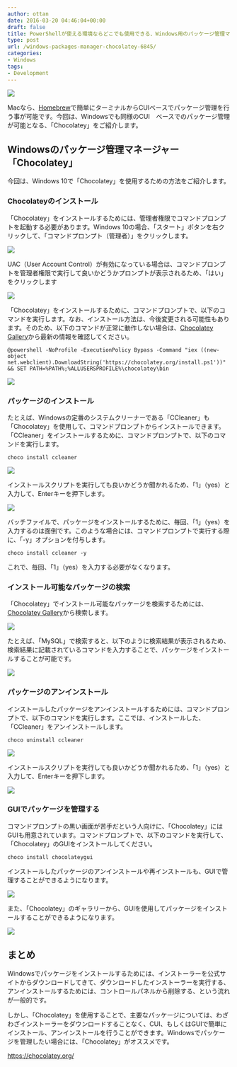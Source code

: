 ```yaml
---
author: ottan
date: 2016-03-20 04:46:04+00:00
draft: false
title: PowerShellが使える環境ならどこでも使用できる、Windows用のパッケージ管理マネージャー「Chocolatey」
type: post
url: /windows-packages-manager-chocolatey-6845/
categories:
- Windows
tags:
- Development
---
```


![](/uploads/2016/03/160320-56ee136311e8e.png)






Macなら、[Homebrew](https://brew.sh/index_ja.html)で簡単にターミナルからCUIベースでパッケージ管理を行う事が可能です。今回は、Windowsでも同様のCUI　ベースでのパッケージ管理が可能となる、「Chocolatey」をご紹介します。





## Windowsのパッケージ管理マネージャー「Chocolatey」





今回は、Windows 10で「Chocolatey」を使用するための方法をご紹介します。





### Chocolateyのインストール





「Chocolatey」をインストールするためには、管理者権限でコマンドプロンプトを起動する必要があります。Windows 10の場合、「スタート」ボタンを右クリックして、「コマンドプロンプト（管理者）」をクリックします。





![](/uploads/2016/03/160320-56ee1364aa033.png)






UAC（User Account Control）が有効になっている場合は、コマンドプロンプトを管理者権限で実行して良いかどうかプロンプトが表示されるため、「はい」をクリックします





![](/uploads/2016/03/160320-56ee1367846ca.png)






「Chocolatey」をインストールするために、コマンドプロンプトで、以下のコマンドを実行します。なお、インストール方法は、今後変更される可能性もあります。そのため、以下のコマンドが正常に動作しない場合は、[Chocolatey Gallery](https://chocolatey.org/)から最新の情報を確認してください。




    
    @powershell -NoProfile -ExecutionPolicy Bypass -Command "iex ((new-object net.webclient).DownloadString('https://chocolatey.org/install.ps1'))" && SET PATH=%PATH%;%ALLUSERSPROFILE%\chocolatey\bin





![](/uploads/2016/03/160320-56ee1368777c9.png)






### パッケージのインストール





たとえば、Windowsの定番のシステムクリーナーである「CCleaner」も「Chocolatey」を使用して、コマンドプロンプトからインストールできます。「CCleaner」をインストールするために、コマンドプロンプトで、以下のコマンドを実行します。




    
    choco install ccleaner





![](/uploads/2016/03/160320-56ee136b60ca8.png)






インストールスクリプトを実行しても良いかどうか聞かれるため、「1」（yes）と入力して、Enterキーを押下します。





![](/uploads/2016/03/160320-56ee136d90296.png)






バッチファイルで、パッケージをインストールするために、毎回、「1」（yes）を入力するのは面倒です。このような場合には、コマンドプロンプトで実行する際に、「-y」オプションを付与します。




    
    choco install ccleaner -y





これで、毎回、「1」（yes）を入力する必要がなくなります。





### インストール可能なパッケージの検索





「Chocolatey」でインストール可能なパッケージを検索するためには、[Chocolatey Gallery](https://chocolatey.org/)から検索します。





![](/uploads/2016/03/160320-56ee1370b9eb2.png)






たとえば、「MySQL」で検索すると、以下のように検索結果が表示されるため、検索結果に記載されているコマンドを入力することで、パッケージをインストールすることが可能です。





![](/uploads/2016/03/160320-56ee13741dae0.png)






### パッケージのアンインストール





インストールしたパッケージをアンインストールするためには、コマンドプロンプトで、以下のコマンドを実行します。ここでは、インストールした、「CCleaner」をアンインストールします。




    
    choco uninstall ccleaner





![](/uploads/2016/03/160320-56ee13784fbde.png)






インストールスクリプトを実行しても良いかどうか聞かれるため、「1」（yes）と入力して、Enterキーを押下します。





![](/uploads/2016/03/160320-56ee137a749d2.png)






### GUIでパッケージを管理する





コマンドプロンプトの黒い画面が苦手だという人向けに、「Chocolatey」にはGUIも用意されています。コマンドプロンプトで、以下のコマンドを実行して、「Chocolatey」のGUIをインストールしてください。




    
    choco install chocolateygui





インストールしたパッケージのアンインストールや再インストールも、GUIで管理することができるようになります。





![](/uploads/2016/03/160320-56ee1619a0edf.png)






また、「Chocolatey」のギャラリーから、GUIを使用してパッケージをインストールすることができるようになります。





![](/uploads/2016/03/160320-56ee1627bf3f6.png)






## まとめ





Windowsでパッケージをインストールするためには、インストーラーを公式サイトからダウンロードしてきて、ダウンロードしたインストーラーを実行する、アンインストールするためには、コントロールパネルから削除する、という流れが一般的です。





しかし、「Chocolatey」を使用することで、主要なパッケージについては、わざわざインストーラーをダウンロードすることなく、CUI、もしくはGUIで簡単にインストール、アンインストールを行うことができます。Windowsでパッケージを管理したい場合には、「Chocolatey」がオススメです。



https://chocolatey.org/
